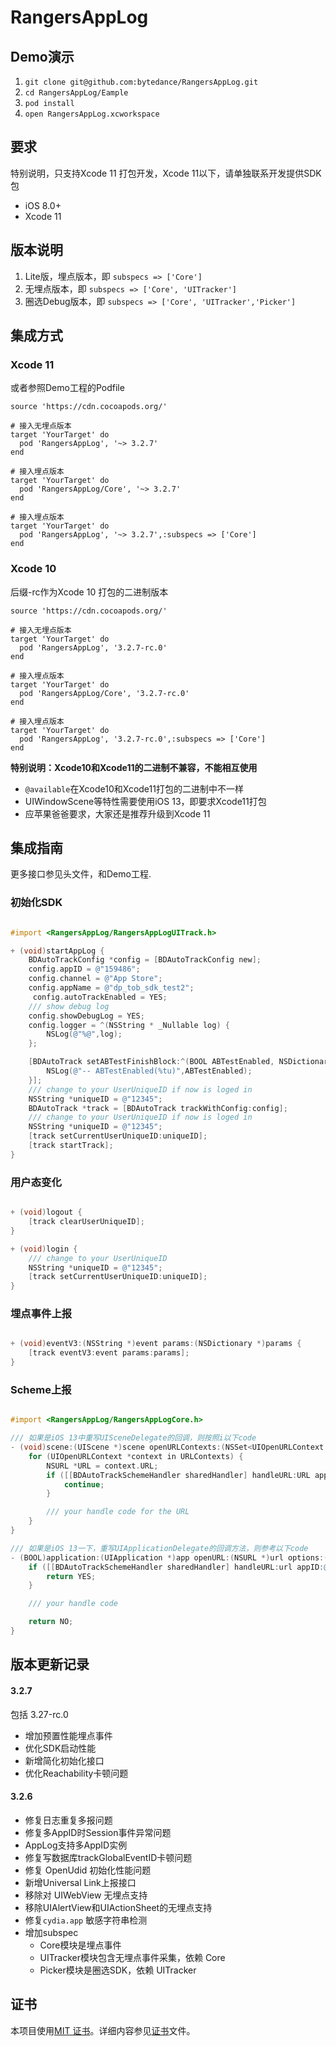 # RangersAppLog

## Demo演示

1. `git clone git@github.com:bytedance/RangersAppLog.git`
2. `cd RangersAppLog/Eample`
3. `pod install`
4. `open RangersAppLog.xcworkspace`


## 要求

特别说明，只支持Xcode 11 打包开发，Xcode 11以下，请单独联系开发提供SDK包

* iOS 8.0+
* Xcode 11

## 版本说明

1. Lite版，埋点版本，即 `subspecs => ['Core']`
2. 无埋点版本，即 `subspecs => ['Core', 'UITracker']`
3. 圈选Debug版本，即 `subspecs => ['Core', 'UITracker','Picker']`

## 集成方式

### Xcode 11

或者参照Demo工程的Podfile

```Rbuy
source 'https://cdn.cocoapods.org/'

# 接入无埋点版本
target 'YourTarget' do
  pod 'RangersAppLog', '~> 3.2.7'
end

# 接入埋点版本
target 'YourTarget' do
  pod 'RangersAppLog/Core', '~> 3.2.7'
end

# 接入埋点版本 
target 'YourTarget' do
  pod 'RangersAppLog', '~> 3.2.7',:subspecs => ['Core']
end

```

### Xcode 10

后缀-rc作为Xcode 10 打包的二进制版本

```Rbuy
source 'https://cdn.cocoapods.org/'

# 接入无埋点版本
target 'YourTarget' do
  pod 'RangersAppLog', '3.2.7-rc.0'
end

# 接入埋点版本 
target 'YourTarget' do
  pod 'RangersAppLog/Core', '3.2.7-rc.0'
end

# 接入埋点版本 
target 'YourTarget' do
  pod 'RangersAppLog', '3.2.7-rc.0',:subspecs => ['Core']
end

```

**特别说明：Xcode10和Xcode11的二进制不兼容，不能相互使用**

- `@available`在Xcode10和Xcode11打包的二进制中不一样
- UIWindowScene等特性需要使用iOS 13，即要求Xcode11打包
- 应苹果爸爸要求，大家还是推荐升级到Xcode 11

## 集成指南

更多接口参见头文件，和Demo工程.

### 初始化SDK

```Objective-C

#import <RangersAppLog/RangersAppLogUITrack.h>

+ (void)startAppLog {
    BDAutoTrackConfig *config = [BDAutoTrackConfig new];
    config.appID = @"159486";
    config.channel = @"App Store";
    config.appName = @"dp_tob_sdk_test2";
	 config.autoTrackEnabled = YES;
    /// show debug log
    config.showDebugLog = YES;
    config.logger = ^(NSString * _Nullable log) {
        NSLog(@"%@",log);
    };

    [BDAutoTrack setABTestFinishBlock:^(BOOL ABTestEnabled, NSDictionary * allConfigs) {
        NSLog(@"-- ABTestEnabled(%tu)",ABTestEnabled);
    }];
    /// change to your UserUniqueID if now is loged in
    NSString *uniqueID = @"12345";
    BDAutoTrack *track = [BDAutoTrack trackWithConfig:config];
    /// change to your UserUniqueID if now is loged in
    NSString *uniqueID = @"12345";
    [track setCurrentUserUniqueID:uniqueID];
    [track startTrack];
}

```

### 用户态变化

```Objective-C

+ (void)logout {
    [track clearUserUniqueID];
}

+ (void)login {
    /// change to your UserUniqueID
    NSString *uniqueID = @"12345";
    [track setCurrentUserUniqueID:uniqueID];
}

```

### 埋点事件上报

```Objective-C

+ (void)eventV3:(NSString *)event params:(NSDictionary *)params {
    [track eventV3:event params:params];
}

```

### Scheme上报

```Objective-C

#import <RangersAppLog/RangersAppLogCore.h>

/// 如果是iOS 13中重写UISceneDelegate的回调，则按照i以下code
- (void)scene:(UIScene *)scene openURLContexts:(NSSet<UIOpenURLContext *> *)URLContexts {
    for (UIOpenURLContext *context in URLContexts) {
        NSURL *URL = context.URL;
        if ([[BDAutoTrackSchemeHandler sharedHandler] handleURL:URL appID:@"appid" scene:scene]) {
            continue;
        }

        /// your handle code for the URL
    }
}

/// 如果是iOS 13一下，重写UIApplicationDelegate的回调方法，则参考以下code
- (BOOL)application:(UIApplication *)app openURL:(NSURL *)url options:(NSDictionary<UIApplicationOpenURLOptionsKey, id> *)options {
    if ([[BDAutoTrackSchemeHandler sharedHandler] handleURL:url appID:@"appid" scene:nil]) {
        return YES;
    }

    /// your handle code

    return NO;
}

```

## 版本更新记录

#### 3.2.7
包括 3.27-rc.0

- 增加预置性能埋点事件
- 优化SDK启动性能
- 新增简化初始化接口
- 优化Reachability卡顿问题

#### 3.2.6

- 修复日志重复多报问题
- 修复多AppID时Session事件异常问题
- AppLog支持多AppID实例
- 修复写数据库trackGlobalEventID卡顿问题
- 修复 OpenUdid 初始化性能问题
- 新增Universal Link上报接口
- 移除对 UIWebView 无埋点支持
- 移除UIAlertView和UIActionSheet的无埋点支持
- 修复`cydia.app` 敏感字符串检测
- 增加subspec
	- Core模块是埋点事件
	- UITracker模块包含无埋点事件采集，依赖 Core
	- Picker模块是圈选SDK，依赖 UITracker


## 证书

本项目使用[MIT 证书](LICENSE)。详细内容参见[证书](LICENSE)文件。
